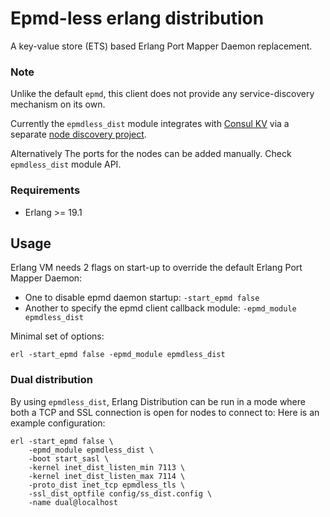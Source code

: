 # Epmd-less erlang distribution #

A key-value store (ETS) based Erlang Port Mapper Daemon replacement.

### Note ###
Unlike the default `epmd`, this client does not provide any service-discovery mechanism on its own.

Currently the `epmdless_dist` module integrates with [Consul KV](https://www.consul.io/docs/agent/kv.html) via a separate [node discovery project](https://bitbucket.org/scrapinghub/erlang_consul_node_discovery).

Alternatively The ports for the nodes can be added manually. Check `epmdless_dist` module API.

### Requirements ###
* Erlang >= 19.1

## Usage ##

Erlang VM needs 2 flags on start-up to override the default Erlang Port Mapper Daemon:
* One to disable epmd daemon startup: `-start_epmd false`
* Another to specify the epmd client callback module: `-epmd_module epmdless_dist`

Minimal set of options:
```
erl -start_epmd false -epmd_module epmdless_dist
```

### Dual distribution ###

By using `epmdless_dist`, Erlang Distribution can be run in a mode where both a TCP and SSL connection is open for nodes to connect to:
Here is an example configuration:
```
erl -start_epmd false \
    -epmd_module epmdless_dist \
	-boot start_sasl \
	-kernel inet_dist_listen_min 7113 \
	-kernel inet_dist_listen_max 7114 \
	-proto_dist inet_tcp epmdless_tls \
	-ssl_dist_optfile config/ss_dist.config \
	-name dual@localhost
```

